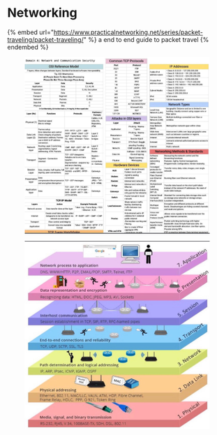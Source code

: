 # Networking

{% embed url="https://www.practicalnetworking.net/series/packet-traveling/packet-traveling/" %}
a end to end guide to packet travel
{% endembed %}

<div data-full-width="true"><figure><img src="../../.gitbook/assets/image (2) (1) (1).png" alt=""><figcaption></figcaption></figure></div>

<div data-full-width="true"><figure><img src="../../.gitbook/assets/image (1) (1) (1) (1) (1) (1) (1) (1) (1) (1) (1) (1) (1) (1) (1).png" alt=""><figcaption></figcaption></figure></div>

